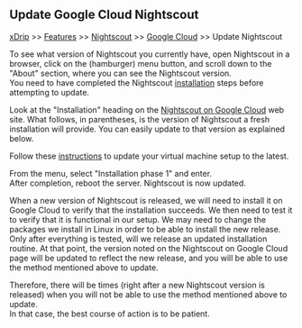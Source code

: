 ## Update Google Cloud Nightscout
[xDrip](../../README.md) >> [Features](../Features_page.md) >> [Nightscout](../Nightscout_page.md) >> [Google Cloud](./GoogleCloud.md) >> Update Nightscout  
  
To see what version of Nightscout you currently have, open Nightscout in a browser, click on the (hamburger) menu button, and scroll down to the "About" section, where you can see the Nightscout version.      
You need to have completed the Nightscout [installation](./NS_Install.md) steps before attempting to update.  
  
Look at the "Installation" heading on the [Nightscout on Google Cloud](./GoogleCloud.md) web site.  What follows, in parentheses, is the version of Nightscout a fresh installation will provide.  You can easily update to that version as explained below.  
  
Follow these [instructions](./NS_SyncExecutables.md) to update your virtual machine setup to the latest.  
  
From the menu, select "Installation phase 1" and enter.  
After completion, reboot the server.  Nightscout is now updated.  
  
When a new version of Nightscout is released, we will need to install it on Google Cloud to verify that the installation succeeds.  We then need to test it to verify that it is functional in our setup.  We may need to change the packages we install in Linux in order to be able to install the new release.  
Only after everything is tested, will we release an updated installation routine.  At that point, the version noted on the Nightscout on Google Cloud page will be updated to reflect the new release, and you will be able to use the method mentioned above to update.  
  
Therefore, there will be times (right after a new Nightscout version is released) when you will not be able to use the method mentioned above to update.  
In that case, the best course of action is to be patient.  
  
